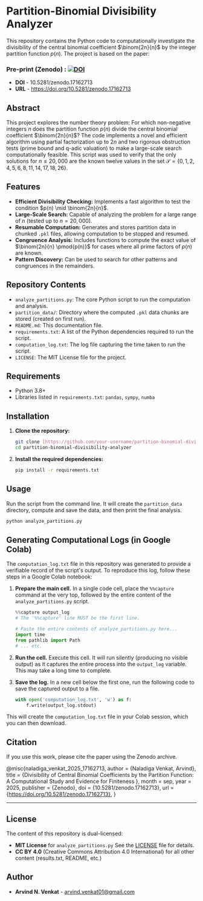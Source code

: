 # Partition-Binomial Divisibility Analyzer

This repository contains the Python code to computationally investigate the divisibility of the central binomial coefficient $\binom{2n}{n}$ by the integer partition function $p(n)$. The project is based on the paper:

### Pre-print (Zenodo) : [![DOI](https://zenodo.org/badge/DOI/10.5281/zenodo.17162713.svg)](https://doi.org/10.5281/zenodo.17162713)
* **DOI** - 10.5281/zenodo.17162713
* **URL** - https://doi.org/10.5281/zenodo.17162713

## Abstract

This project explores the number theory problem: For which non-negative integers $n$ does the partition function $p(n)$ divide the central binomial coefficient $\binom{2n}{n}$? The code implements a novel and efficient algorithm using partial factorization up to $2n$ and two rigorous obstruction tests (prime bound and q-adic valuation) to make a large-scale search computationally feasible. This script was used to verify that the only solutions for $n \le 20,000$ are the known twelve values in the set $\mathcal{S} = \{0, 1, 2, 4, 5, 6, 8, 11, 14, 17, 18, 26\}$.

## Features

-   **Efficient Divisibility Checking:** Implements a fast algorithm to test the condition $p(n) \mid \binom{2n}{n}$.
-   **Large-Scale Search:** Capable of analyzing the problem for a large range of $n$ (tested up to $n=20,000$).
-   **Resumable Computation:** Generates and stores partition data in chunked `.pkl` files, allowing computation to be stopped and resumed.
-   **Congruence Analysis:** Includes functions to compute the exact value of $\binom{2n}{n} \pmod{p(n)}$ for cases where all prime factors of $p(n)$ are known.
-   **Pattern Discovery:** Can be used to search for other patterns and congruences in the remainders.

## Repository Contents

-   `analyze_partitions.py`: The core Python script to run the computation and analysis.
-   `partition_data/`: Directory where the computed `.pkl` data chunks are stored (created on first run).
-   `README.md`: This documentation file.
-   `requirements.txt`: A list of the Python dependencies required to run the script.
-   `computation_log.txt`: The log file capturing the time taken to run the script.
-   `LICENSE`: The MIT License file for the project.

## Requirements

-   Python 3.8+
-   Libraries listed in `requirements.txt`: `pandas`, `sympy`, `numba`

## Installation

1.  **Clone the repository:**
    ```bash
    git clone [https://github.com/your-username/partition-binomial-divisibility-analyzer.git](https://github.com/your-username/partition-binomial-divisibility-analyzer.git)
    cd partition-binomial-divisibility-analyzer
    ```

2.  **Install the required dependencies:**
    ```bash
    pip install -r requirements.txt
    ```

## Usage

Run the script from the command line. It will create the `partition_data` directory, compute and save the data, and then print the final analysis.

```bash
python analyze_partitions.py
```


## Generating Computational Logs (in Google Colab)

The `computation_log.txt` file in this repository was generated to provide a verifiable record of the script's output. To reproduce this log, follow these steps in a Google Colab notebook:

1.  **Prepare the main cell.** In a single code cell, place the `%%capture` command at the very top, followed by the entire content of the `analyze_partitions.py` script.

    ```python
    %%capture output_log
    # The '%%capture' line MUST be the first line.

    # Paste the entire contents of analyze_partitions.py here...
    import time
    from pathlib import Path
    # ... etc.
    ```

2.  **Run the cell.** Execute this cell. It will run silently (producing no visible output) as it captures the entire process into the `output_log` variable. This may take a long time to complete.

3.  **Save the log.** In a new cell below the first one, run the following code to save the captured output to a file.

    ```python
    with open('computation_log.txt', 'w') as f:
        f.write(output_log.stdout)
    ```

This will create the `computation_log.txt` file in your Colab session, which you can then download.

## Citation

If you use this work, please cite the paper using the Zenodo archive.

@misc{naladiga_venkat_2025_17162713,
  author       = {Naladiga Venkat, Arvind},
  title        = {Divisibility of Central Binomial Coefficients by
                   the Partition Function: A Computational Study and
                   Evidence for Finiteness
                  },
  month        = sep,
  year         = 2025,
  publisher    = {Zenodo},
  doi          = {10.5281/zenodo.17162713},
  url          = {https://doi.org/10.5281/zenodo.17162713},
}

---

## License

The content of this repository is dual-licensed:

- **MIT License** for `analyze_partitions.py` See the [LICENSE](LICENSE) file for details.
- **CC BY 4.0** (Creative Commons Attribution 4.0 International) for all other content (results.txt, README, etc.)



## Author

- **Arvind N. Venkat** - [arvind.venkat01@gmail.com](mailto:arvind.venkat01@gmail.com)
